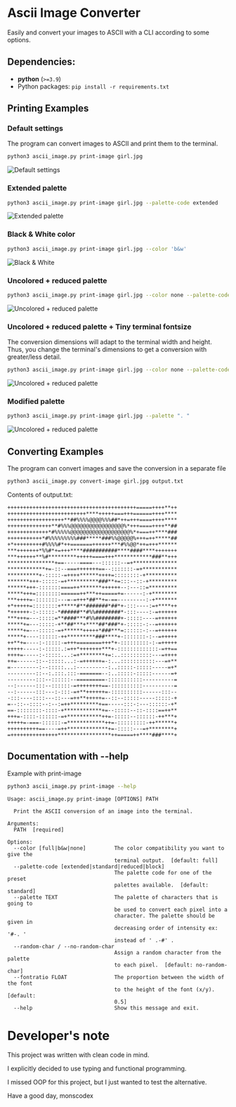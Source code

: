 # Ascii Image Converter

Easily and convert your images to ASCII with a CLI according to some options.

## Dependencies:
-   **python** (```>=3.9```)
- Python packages: ```pip install -r requirements.txt```

## Printing Examples

### Default settings
The program can convert images to ASCII and print them to the terminal.

```bash
python3 ascii_image.py print-image girl.jpg
```
![Default settings](./output-examples/example.png)

### Extended palette
```bash
python3 ascii_image.py print-image girl.jpg --palette-code extended
```
![Extended palette](./output-examples/example_extended-palette.png)

### Black & White color
```bash
python3 ascii_image.py print-image girl.jpg --color 'b&w'
```
![Black & White](./output-examples/example_black-and-white.png)

### Uncolored + reduced palette
```bash
python3 ascii_image.py print-image girl.jpg --color none --palette-code reduced
```
![Uncolored + reduced palette](./output-examples/example_uncolored_and_reduced-palette.png)

### Uncolored + reduced palette + Tiny terminal fontsize
The conversion dimensions will adapt to the terminal width and height. Thus, you change the terminal's dimensions to get a conversion with greater/less detail.

```bash
python3 ascii_image.py print-image girl.jpg --color none --palette-code reduced
```
![Uncolored + reduced palette](./output-examples/example_tiny_fontsize.png)

### Modified palette
```bash
python3 ascii_image.py print-image girl.jpg --palette ". "
```
![Uncolored + reduced palette](./output-examples/example_modified-palette.png)

## Converting Examples
The program can convert images and save the conversion in a separate file

```bash
python3 ascii_image.py convert-image girl.jpg output.txt
```

Contents of output.txt:
```
+++++++++++++++++++++++++++++++++++++++++=====++++**++
+++++++++++++++++++++++++****+++++===+++======++++****
++++++++++++++++++**##%%%%@@@@%%%##*++=+++====++++****
++++++++++++++**#%%%@@@@@@@@@@@@@@@@@%*+++====++++**##
+++++++++++++*#%%%%%@@@@@@@@@@@@@@@@@@@%*+===++****###
+++++++++++*#%%%%%%%%%###*****###%%@@@@@%+++=++*****##
+*+++++++++#%%%%#*++=======++++++***#%%@@*++=+++******
***+++++++*%%#*+=+++****###########****####****+++++++
***++++++**%#*********+++++====+++************###**+++
***************+==-----====---::::::--=+**************
************+=-::--===+++++++==--:::::::-=+***********
**********+-:::::-=++++******++++=::::::::-+**********
*******+++-:::::-=+**********###**+=:::--::-+*********
******+++-:::::::====++*******++++++--:---::=*********
*****+++=::::::::======++***++=====+=------:-+********
***++++=-:::::::---=-=+++*##**+=-==---------:-+*******
+*+++++=::::::::+*****#**#######*##*+-:::----:=+****++
*++++++-:-:::::-*######**#%%########*-:::----:-=++++++
***+++=---:::::=**####***#%%########+-:::::----=++++++
*****+=---:::::-+**##***+****##*###*+-:::::-:--=++++++
*****+=---:::::-=+******+++++*###***=::::::-:--=++++++
*****+----::::::-++*********###****+-:::::::-:--=+++++
++**+=----:-:::::-=+++========+++*+-:::::::::-:-=+++++
+++++-----:-:::::.:=++*+++++++***+-:::::::::::::-=++==
++++=-----:-:::::...:=+********+=:..::::::::::---=++++
++=------::--:::::...:-=++++++=-:...:::::::::::---=+**
=---------:--:::::...:----------:..:::::-:::::-----=+*
---------::--:.:::.:::-=======--:..:::::-:::::------=+
---------:::--::::::--=========-:::::::::::----------=
--:------:::--::::::-=++++++++==-::::::::::----------=
--:------:::---:-:::-=+**++++++=-::::::::::------:::--
-:::----::::---::---=++**+++++=--::--:::::-----:::::-+
=--::--::::--:--:=++*********+==-----:::-:---::::::-+*
==-::::::::-::::-+************+=--:::::--::-::::==++**
+++=-::::-::::::-=+***********++=-:::::--::::::-++***+
+++++=-===-::::::-=************++=-:::::::::-++******+
++++++++++==----=++*************+=-:::::---=+********+
=+++++++++++++++*****************++=====++****###****+
```

## Documentation with --help

Example with print-image
```bash
python3 ascii_image.py print-image --help
```
```
Usage: ascii_image.py print-image [OPTIONS] PATH

  Print the ASCII conversion of an image into the terminal.

Arguments:
  PATH  [required]

Options:
  --color [full|b&w|none]         The color compatibility you want to give the
                                  terminal output.  [default: full]
  --palette-code [extended|standard|reduced|block]
                                  The palette code for one of the preset
                                  palettes available.  [default: standard]
  --palette TEXT                  The palette of characters that is going to
                                  be used to convert each pixel into a
                                  character. The palette should be given in
                                  decreasing order of intensity ex: '#-. '
                                  instead of ' .-#' .
  --random-char / --no-random-char
                                  Assign a random character from the palette
                                  to each pixel.  [default: no-random-char]
  --fontratio FLOAT               The proportion between the width of the font
                                  to the height of the font (x/y).  [default:
                                  0.5]
  --help                          Show this message and exit.
```

# Developer's note
This project was written with clean code in mind.

I explicitly decided to use typing and functional programming.

I missed OOP for this project, but I just wanted to test the alternative.

Have a good day,
monscodex
